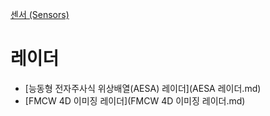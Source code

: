[센서 (Sensors)](../index.md)
# 레이더

- [능동형 전자주사식 위상배열(AESA) 레이더](AESA 레이더.md)
- [FMCW 4D 이미징 레이더](FMCW 4D 이미징 레이더.md)
